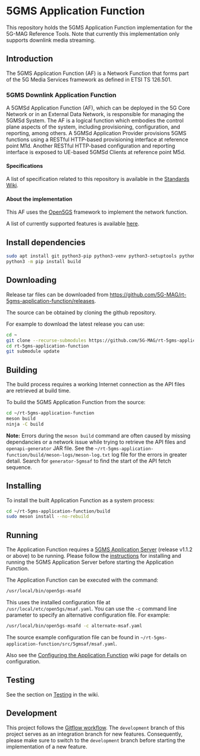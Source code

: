 # 5GMS Application Function

This repository holds the 5GMS Application Function implementation for the 5G-MAG Reference Tools.
Note that currently this implementation only supports downlink media streaming.

## Introduction

The 5GMS Application Function (AF) is a Network Function that forms part of the 5G Media Services framework as defined in ETSI TS 126.501.

### 5GMS Downlink Application Function
A 5GMSd Application Function (AF), which can be deployed in the 5G Core Network or in an External Data Network, is responsible for managing the 5GMSd System. The AF is a logical function which embodies the control plane aspects of the system, including provisioning, configuration, and reporting, among others. A 5GMSd Application Provider provisions 5GMS functions using a RESTful HTTP-based provisioning interface at reference point M1d. Another RESTful HTTP-based configuration and reporting interface is exposed to UE-based 5GMSd Clients at reference point M5d.

#### Specifications

A list of specification related to this repository is available in the [Standards Wiki](https://github.com/5G-MAG/Standards/wiki/5G-Downlink-Media-Streaming-Architecture-(5GMSd):-Relevant-Specifications).

#### About the implementation

This AF uses the [Open5GS](https://open5gs.org/) framework to implement the network function.

A list of currently supported features is available [here](https://github.com/5G-MAG/rt-5gms-application-function/wiki/Feature-Matrix).

## Install dependencies

```bash
sudo apt install git python3-pip python3-venv python3-setuptools python3-wheel ninja-build build-essential flex bison git libsctp-dev libgnutls28-dev libgcrypt-dev libssl-dev libidn11-dev libmongoc-dev libbson-dev libyaml-dev libnghttp2-dev libmicrohttpd-dev libcurl4-gnutls-dev libnghttp2-dev libtins-dev libtalloc-dev meson curl wget default-jdk
python3 -m pip install build
```

## Downloading

Release tar files can be downloaded from <https://github.com/5G-MAG/rt-5gms-application-function/releases>.

The source can be obtained by cloning the github repository.

For example to download the latest release you can use:

```bash
cd ~
git clone --recurse-submodules https://github.com/5G-MAG/rt-5gms-application-function.git
cd rt-5gms-application-function
git submodule update
```

## Building

The build process requires a working Internet connection as the API files are retrieved at build time.

To build the 5GMS Application Function from the source:

```bash
cd ~/rt-5gms-application-function
meson build
ninja -C build
```

**Note:** Errors during the `meson build` command are often caused by missing dependancies or a network issue while trying to retrieve the API files and `openapi-generator` JAR file. See the `~/rt-5gms-application-function/build/meson-logs/meson-log.txt` log file for the errors in greater detail. Search for `generator-5gmsaf` to find the start of the API fetch sequence.

## Installing

To install the built Application Function as a system process:

```bash
cd ~/rt-5gms-application-function/build
sudo meson install --no-rebuild
```

## Running

The Application Function requires a [5GMS Application Server](https://github.com/5G-MAG/rt-5gms-application-server) (release v1.1.2 or above) to be running. Please follow the [instructions](https://github.com/5G-MAG/rt-5gms-application-server/#readme) for installing and running the 5GMS Application Server before starting the Application Function.

The Application Function can be executed with the command:

```bash
/usr/local/bin/open5gs-msafd
```

This uses the installed configuration file at `/usr/local/etc/open5gs/msaf.yaml`. You can use the `-c` command line parameter to
specify an alternative configuration file. For example:

```bash
/usr/local/bin/open5gs-msafd -c alternate-msaf.yaml
```

The source example configuration file can be found in `~/rt-5gms-application-function/src/5gmsaf/msaf.yaml`.

Also see the [Configuring the Application Function](https://github.com/5G-MAG/rt-5gms-application-function/wiki/Configuring-the-Application-Function) wiki page for details on configuration.

## Testing

See the section on [Testing](https://github.com/5G-MAG/rt-5gms-application-function/wiki/Developing-and-Contributing#testing) in the wiki.

## Development

This project follows
the [Gitflow workflow](https://www.atlassian.com/git/tutorials/comparing-workflows/gitflow-workflow). The
`development` branch of this project serves as an integration branch for new features. Consequently, please make sure to
switch to the `development` branch before starting the implementation of a new feature.
